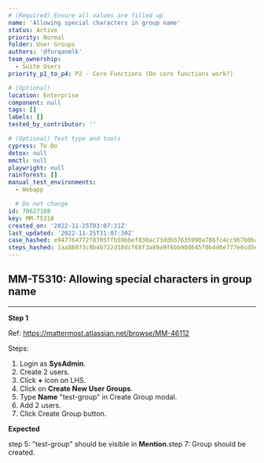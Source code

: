 ```yaml
---
# (Required) Ensure all values are filled up
name: 'Allowing special characters in group name'
status: Active
priority: Normal
folder: User Groups
authors: '@furqanmlk'
team_ownership:
  - Suite Users
priority_p1_to_p4: P2 - Core Functions (Do core functions work?)

# (Optional)
location: Enterprise
component: null
tags: []
labels: []
tested_by_contributor: ''

# (Optional) Test type and tools
cypress: To Do
detox: null
mmctl: null
playwright: null
rainforest: []
manual_test_environments:
  - Webapp

  # Do not change
id: 70627188
key: MM-T5310
created_on: '2022-11-25T03:07:31Z'
last_updated: '2022-11-25T11:07:30Z'
case_hashed: e947764772f8705ffb59bbef830ac73ddbb7635990a786fc4cc9b7b0ba63bbc35aa4651783402b105015fe559bed2e6c
steps_hashed: 1aa86073c9b46722d18dcf68f3a89a9f6bb98d645f0b4d0e777e0cd5ef7a193660d0b4d1cbedf56d42b1facb7f17bcb6
---
```


<!-- (Auto-generated) Based on frontmatter's "key" and "name" -->

## MM-T5310: Allowing special characters in group name

---

**Step 1**

Ref: <https://mattermost.atlassian.net/browse/MM-46112>

Steps:

1. Login as **SysAdmin**.
2. Create 2 users.
3. Click **+** icon on LHS.
4. Click on **Create New User Groups**.
5. Type **Name** "test-group" in Create Group modal.
6. Add 2 users.
7. Click Create Group button.

**Expected**

step 5: "test-group" should be visible in **Mention**.step 7: Group should be created.
